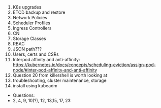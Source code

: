 1) K8s upgrades
2) ETCD backup and restore
3) Network Policies
4) Scheduler Profiles
5) Ingress Controllers
6) CNI
7) Storage Classes
8) RBAC
9) JSON path???
10) Users, certs and CSRs
11) Interpod affinity and anti-affinity: https://kubernetes.io/docs/concepts/scheduling-eviction/assign-pod-node/#inter-pod-affinity-and-anti-affinity
12) Question 20 from killershell is worth looking at
13) troubleshooting, cluster maintenance, storage
14) install using kubeadm



- Questions:
- 2, 4, 9, 10(?), 12, 13,15, 17, 23